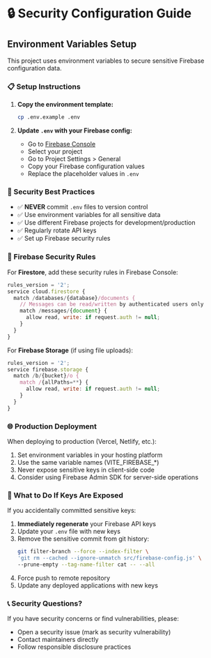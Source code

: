# 🔒 Security Configuration Guide

## Environment Variables Setup

This project uses environment variables to secure sensitive Firebase configuration data.

### 📋 Setup Instructions

1. **Copy the environment template:**
   ```bash
   cp .env.example .env
   ```

2. **Update `.env` with your Firebase config:**
   - Go to [Firebase Console](https://console.firebase.google.com/)
   - Select your project
   - Go to Project Settings > General
   - Copy your Firebase configuration values
   - Replace the placeholder values in `.env`

### 🚨 Security Best Practices

- ✅ **NEVER** commit `.env` files to version control
- ✅ Use environment variables for all sensitive data
- ✅ Use different Firebase projects for development/production
- ✅ Regularly rotate API keys
- ✅ Set up Firebase security rules

### 🔧 Firebase Security Rules

For **Firestore**, add these security rules in Firebase Console:

```javascript
rules_version = '2';
service cloud.firestore {
  match /databases/{database}/documents {
    // Messages can be read/written by authenticated users only
    match /messages/{document} {
      allow read, write: if request.auth != null;
    }
  }
}
```

For **Firebase Storage** (if using file uploads):

```javascript
rules_version = '2';
service firebase.storage {
  match /b/{bucket}/o {
    match /{allPaths=**} {
      allow read, write: if request.auth != null;
    }
  }
}
```

### 🌐 Production Deployment

When deploying to production (Vercel, Netlify, etc.):

1. Set environment variables in your hosting platform
2. Use the same variable names (VITE_FIREBASE_*)
3. Never expose sensitive keys in client-side code
4. Consider using Firebase Admin SDK for server-side operations

### 🚨 What to Do If Keys Are Exposed

If you accidentally committed sensitive keys:

1. **Immediately regenerate** your Firebase API keys
2. Update your `.env` file with new keys
3. Remove the sensitive commit from git history:
   ```bash
   git filter-branch --force --index-filter \
   'git rm --cached --ignore-unmatch src/firebase-config.js' \
   --prune-empty --tag-name-filter cat -- --all
   ```
4. Force push to remote repository
5. Update any deployed applications with new keys

### 📞 Security Questions?

If you have security concerns or find vulnerabilities, please:
- Open a security issue (mark as security vulnerability)
- Contact maintainers directly
- Follow responsible disclosure practices
